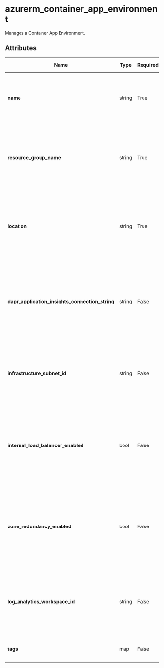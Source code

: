 # azurerm_container_app_environment

Manages a Container App Environment.

## Attributes

| Name | Type | Required? | Default  | possible values | Description |
| ---- | ---- | --------- | -------- | ----------- | ----------- |
| **name** | string | True | -  |  -  | The name of the Container Apps Managed Environment. Changing this forces a new resource to be created. | 
| **resource_group_name** | string | True | -  |  -  | The name of the resource group in which the Container App Environment is to be created. Changing this forces a new resource to be created. | 
| **location** | string | True | -  |  -  | Specifies the supported Azure location where the Container App Environment is to exist. Changing this forces a new resource to be created. | 
| **dapr_application_insights_connection_string** | string | False | -  |  -  | Application Insights connection string used by Dapr to export Service to Service communication telemetry. Changing this forces a new resource to be created. | 
| **infrastructure_subnet_id** | string | False | -  |  -  | The existing Subnet to use for the Container Apps Control Plane. Changing this forces a new resource to be created. | 
| **internal_load_balancer_enabled** | bool | False | `False`  |  -  | Should the Container Environment operate in Internal Load Balancing Mode? Defaults to `false`. Changing this forces a new resource to be created. | 
| **zone_redundancy_enabled** | bool | False | `False`  |  -  | Should the Container App Environment be created with Zone Redundancy enabled? Defaults to `false`. Changing this forces a new resource to be created. | 
| **log_analytics_workspace_id** | string | False | -  |  -  | The ID for the Log Analytics Workspace to link this Container Apps Managed Environment to. Changing this forces a new resource to be created. | 
| **tags** | map | False | -  |  -  | A mapping of tags to assign to the resource. | 

